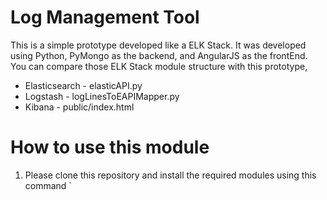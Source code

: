 # Log Management Tool

This is a simple prototype developed like a ELK Stack. It was developed using Python, PyMongo as the backend, and AngularJS as the frontEnd. You can compare those ELK Stack module structure with this prototype,
* Elasticsearch - elasticAPI.py
* Logstash - logLinesToEAPIMapper.py
* Kibana - public/index.html

# How to use this module

1. Please clone this repository and install the required modules using this command
  `